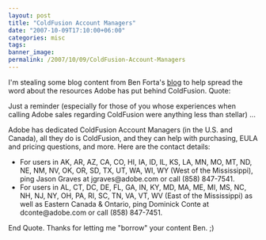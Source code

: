 ```yaml
---
layout: post
title: "ColdFusion Account Managers"
date: "2007-10-09T17:10:00+06:00"
categories: misc 
tags: 
banner_image: 
permalink: /2007/10/09/ColdFusion-Account-Managers
---
```


I'm stealing some blog content from Ben Forta's <a href="http://www.forta.com/blog/index.cfm/2007/10/9/ColdFusions-Dedicated-Account-Managers">blog</a> to help spread the word about the resources Adobe has put behind ColdFusion. Quote:

Just a reminder (especially for those of you whose experiences when calling Adobe sales regarding ColdFusion were anything less than stellar) ...

Adobe has dedicated ColdFusion Account Managers (in the U.S. and Canada), all they do is ColdFusion, and they can help with purchasing, EULA and pricing questions, and more. Here are the contact details:

<ul>
<li>For users in AK, AR, AZ, CA, CO, HI, IA, ID, IL, KS, LA, MN, MO, MT, ND, NE, NM, NV, OK, OR, SD, TX, UT, WA, WI, WY (West of the Mississippi), ping Jason Graves at jgraves@adobe.com or call (858) 847-7541.
<li>For users in AL, CT, DC, DE, FL, GA, IN, KY, MD, MA, ME, MI, MS, NC, NH, NJ, NY, OH, PA, RI, SC, TN, VA, VT, WV (East of the Mississippi) as well as Eastern Canada & Ontario, ping Dominick Conte at dconte@adobe.com or call (858) 847-7451.
</ul>

End Quote. Thanks for letting me "borrow" your content Ben. ;)